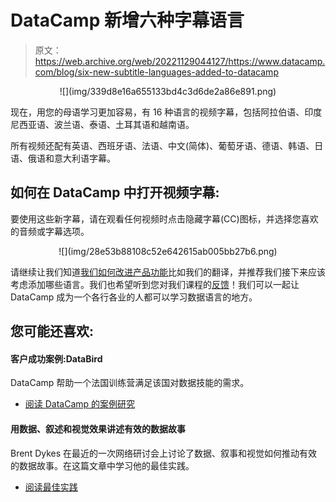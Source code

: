 # DataCamp 新增六种字幕语言

> 原文：<https://web.archive.org/web/20221129044127/https://www.datacamp.com/blog/six-new-subtitle-languages-added-to-datacamp>

<center>![](img/339d8e16a655133bd4c3d6de2a86e891.png)</center>

现在，用您的母语学习更加容易，有 16 种语言的视频字幕，包括阿拉伯语、印度尼西亚语、波兰语、泰语、土耳其语和越南语。

所有视频还配有英语、西班牙语、法语、中文(简体)、葡萄牙语、德语、韩语、日语、俄语和意大利语字幕。

## 如何在 DataCamp 中打开视频字幕:

要使用这些新字幕，请在观看任何视频时点击隐藏字幕(CC)图标，并选择您喜欢的音频或字幕选项。

<center>![](img/28e53b88108c52e642615ab005bb27b6.png)</center>

请继续让我们知道[我们如何改进产品功能](https://web.archive.org/web/20221212135821/https://support.datacamp.com/hc/en-us/requests/new?ticket_form_id=360000029413)比如我们的翻译，并推荐我们接下来应该考虑添加哪些语言。我们也希望听到您对我们课程的[反馈](https://web.archive.org/web/20221212135821/https://support.datacamp.com/hc/en-us/requests/new?ticket_form_id=360000029453)！我们可以一起让 DataCamp 成为一个各行各业的人都可以学习数据语言的地方。

## 您可能还喜欢:

#### 客户成功案例:DataBird

DataCamp 帮助一个法国训练营满足该国对数据技能的需求。

*   [阅读 DataCamp 的案例研究](https://web.archive.org/web/20221212135821/https://www.datacamp.com/resources/case-studies/databird-case-study)

#### 用数据、叙述和视觉效果讲述有效的数据故事

Brent Dykes 在最近的一次网络研讨会上讨论了数据、叙事和视觉如何推动有效的数据故事。在这篇文章中学习他的最佳实践。

*   [阅读最佳实践](https://web.archive.org/web/20221212135821/https://www.datacamp.com/community/blog/telling-effective-data-stories-with-data-narrative-and-visuals)